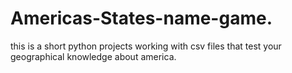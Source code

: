 # Americas-States-name-game.
this is a short python projects working with csv files that test your geographical knowledge about america.
